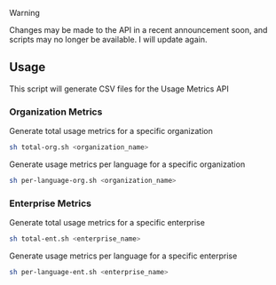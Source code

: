 > [!WARNING]  
> Changes may be made to the API in a recent announcement soon, and scripts may no longer be available. I will update again.

## Usage

This script will generate CSV files for the Usage Metrics API

### Organization Metrics

Generate total usage metrics for a specific organization

```bash
sh total-org.sh <organization_name>
```

Generate usage metrics per language for a specific organization

```bash
sh per-language-org.sh <organization_name>
```

### Enterprise Metrics

Generate total usage metrics for a specific enterprise

```bash
sh total-ent.sh <enterprise_name>
```

Generate usage metrics per language for a specific enterprise

```bash
sh per-language-ent.sh <enterprise_name>
```
